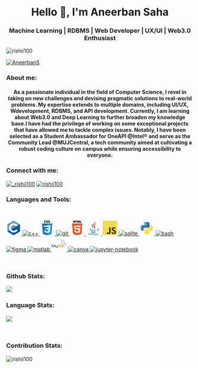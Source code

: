 <h1 align="center">Hello 👋, I'm Aneerban Saha</h1>
<h3 align="center">Machine Learning | RDBMS | Web Developer | UX/UI | Web3.0 Enthusiast </h3>

<p align="left"> <img src="https://komarev.com/ghpvc/?username=rishii100&label=Profile%20views&color=0e75b6&style=flat" alt="rishii100" /> </p>

<p align="left"> <a href="https://twitter.com/AneerbanS" target="blank"><img src="https://img.shields.io/twitter/follow/AneerbanS?logo=twitter&style=for-the-badge" alt="AneerbanS" /></a> </p>

<h3 align="left">About me:</h3>
<h4 align="center">As a passionate individual in the field of Computer Science, I revel in taking on new challenges and devising pragmatic solutions to real-world problems. My expertise extends to multiple domains, including UI/UX, Wdevelopment, RDBMS, and API development. Currently, I am learning about Web3.0 and Deep Learning to further broaden my knowledge base.I have had the privilege of working on some exceptional projects that have allowed me to tackle complex issues. Notably, I have been selected as a Student Ambassador for OneAPI @Intel® and serve as the Community Lead @MUJCentral, a tech community aimed at cultivating a robust coding culture on campus while ensuring accessibility to everyone.</h4>

<h3 align="left">Connect with me:</h3>
<p align="left">
<a href="https://twitter.com/AneerbanS" target="blank"><img align="center" src="https://raw.githubusercontent.com/rahuldkjain/github-profile-readme-generator/master/src/images/icons/Social/twitter.svg" alt="_rishii100" height="30" width="40" padding-left="30" /></a>
<a href="https://www.linkedin.com/in/aneerban-saha/" target="blank"><img align="center" src="https://raw.githubusercontent.com/rahuldkjain/github-profile-readme-generator/master/src/images/icons/Social/linked-in-alt.svg" alt="rishii100" height="30" width="40" padding-left="20" /></a>
</p>

<h3 align="left">Languages and Tools:</h3>
<br>
<p align="left"> <a href="https://www.cprogramming.com/" target="_blank" rel="noreferrer"> <img src="https://raw.githubusercontent.com/devicons/devicon/master/icons/c/c-original.svg" alt="c" width="40" height="40"/> </a> <a href="https://cplusplus.com/" target="_blank" rel="noreferrer"> <img src="https://cdn.jsdelivr.net/gh/devicons/devicon/icons/cplusplus/cplusplus-original.svg" alt="c++" width="40" height="40"/> </a>  <a href="https://www.w3schools.com/css/" target="_blank" rel="noreferrer"> <img src="https://raw.githubusercontent.com/devicons/devicon/master/icons/css3/css3-original-wordmark.svg" alt="css3" width="40" height="40"/> </a> <a href="https://git-scm.com/" target="_blank" rel="noreferrer"> <img src="https://www.vectorlogo.zone/logos/git-scm/git-scm-icon.svg" alt="git" width="40" height="40"/> </a> <a href="https://www.w3.org/html/" target="_blank" rel="noreferrer"> <img src="https://raw.githubusercontent.com/devicons/devicon/master/icons/html5/html5-original-wordmark.svg" alt="html5" width="40" height="40"/> </a> <a href="https://www.java.com" target="_blank" rel="noreferrer"> <img src="https://raw.githubusercontent.com/devicons/devicon/master/icons/java/java-original.svg" alt="java" width="40" height="40"/> </a> <a href="https://developer.mozilla.org/en-US/docs/Web/JavaScript" target="_blank" rel="noreferrer"> <img src="https://raw.githubusercontent.com/devicons/devicon/master/icons/javascript/javascript-original.svg" alt="javascript" width="40" height="40"/> </a> <a href="https://www.sqlite.org/" target="_blank" rel="noreferrer"> <img src="https://www.vectorlogo.zone/logos/sqlite/sqlite-icon.svg" alt="sqlite" width="40" height="40"/> </a> <a href="https://www.python.org/" target="_blank" rel="noreferrer"> <img src="https://raw.githubusercontent.com/devicons/devicon/master/icons/python/python-original.svg" alt="python" width="40" height="40"/> </a> <a href="https://www.gnu.org/software/bash/" target="_blank" rel="noreferrer"> <img src="https://www.vectorlogo.zone/logos/gnu_bash/gnu_bash-icon.svg" alt="bash" width="40" height="40"/> </a><a href="https://www.figma.com/" target="_blank" rel="noreferrer"> <img src="https://www.vectorlogo.zone/logos/figma/figma-icon.svg" alt="figma" width="40" height="40"/> </a> <a href="https://www.mathworks.com/" target="_blank" rel="noreferrer"> <img src="https://upload.wikimedia.org/wikipedia/commons/2/21/Matlab_Logo.png" alt="matlab" width="40" height="40"/> </a><a href="https://www.mysql.com/" target="_blank" rel="noreferrer"> <img src="https://raw.githubusercontent.com/devicons/devicon/master/icons/mysql/mysql-original-wordmark.svg" alt="mysql" width="40" height="40"/> </a> <a href="https://www.canva.com/" target="_blank" rel="noreferrer"> <img src="https://cdn.jsdelivr.net/gh/devicons/devicon/icons/canva/canva-original.svg"
alt="canva" width="40" height="40"/> </a> <a href="https://jupyter.org/" target="_blank" rel="noreferrer"> <img
src="https://cdn.jsdelivr.net/gh/devicons/devicon/icons/jupyter/jupyter-original-wordmark.svg" alt="jupyter-notebook" width="40" height="40"/> </a></p>
<br>
<h3 align="left"> Github Stats: </h3>
<p align="left"><img src="https://github-readme-stats.vercel.app/api?username=rishii100&layout=compact&hide_border=true&theme=algolia"/></p>

<h3 align="left">Language Stats:</h3>
<p ><img align="center" src="https://github-readme-stats.vercel.app/api/top-langs/?username=rishii100&theme=react&hide_border=true" /></p>
<br>

<h3 align="left"> Contribution Stats: </h3>
<p><img align="center" src="https://github-readme-streak-stats.herokuapp.com/?user=rishii100&hide_border=true&theme=algolia" alt="rishii100" /></p>
<br>
